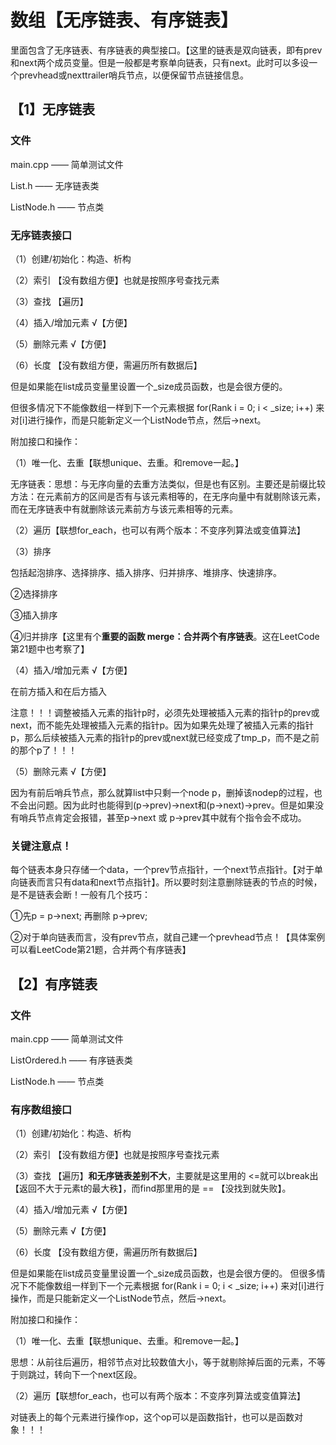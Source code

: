 # 数组【无序链表、有序链表】

里面包含了无序链表、有序链表的典型接口。【这里的链表是双向链表，即有prev和next两个成员变量。但是一般都是考察单向链表，只有next。此时可以多设一个prevhead或nexttrailer哨兵节点，以便保留节点链接信息。

## 【1】无序链表

### 文件

main.cpp —— 简单测试文件

List.h —— 无序链表类

ListNode.h —— 节点类

### 无序链表接口

（1）创建/初始化：构造、析构

（2）索引 【没有数组方便】也就是按照序号查找元素

（3）查找 【遍历】

（4）插入/增加元素  √【方便】

（5）删除元素 √【方便】

（6）长度 【没有数组方便，需遍历所有数据后】

但是如果能在list成员变量里设置一个_size成员函数，也是会很方便的。

但很多情况下不能像数组一样到下一个元素根据 for(Rank i = 0; i < _size; i++) 来对[i]进行操作，而是只能新定义一个ListNode节点，然后->next。




附加接口和操作：

（1）唯一化、去重【联想unique、去重。和remove一起。】

无序链表：思想：与无序向量的去重方法类似，但是也有区别。主要还是前缀比较方法：在元素前方的区间是否有与该元素相等的，在无序向量中有就剔除该元素，而在无序链表中有就删除该元素前方与该元素相等的元素。

（2）遍历【联想for_each，也可以有两个版本：不变序列算法或变值算法】

（3）排序

包括起泡排序、选择排序、插入排序、归并排序、堆排序、快速排序。

②选择排序

③插入排序

④归并排序【这里有个**重要的函数 merge：合并两个有序链表**。这在LeetCode第21题中也考察了】

（4）插入/增加元素  √【方便】

在前方插入和在后方插入

注意！！！调整被插入元素的指针p时，必须先处理被插入元素的指针p的prev或next，而不能先处理被插入元素的指针p。因为如果先处理了被插入元素的指针p，那么后续被插入元素的指针p的prev或next就已经变成了tmp_p，而不是之前的那个p了！！！

（5）删除元素 √【方便】

因为有前后哨兵节点，那么就算list中只剩一个node p，删掉该nodep的过程，也不会出问题。因为此时也能得到(p->prev)->next和(p->next)->prev。但是如果没有哨兵节点肯定会报错，甚至p->next 或 p->prev其中就有个指令会不成功。

### 关键注意点！

每个链表本身只存储一个data，一个prev节点指针，一个next节点指针。【对于单向链表而言只有data和next节点指针】。所以要时刻注意删除链表的节点的时候，是不是链表会断！一般有几个技巧：

①先p = p->next; 再删除 p->prev;

②对于单向链表而言，没有prev节点，就自己建一个prevhead节点！【具体案例可以看LeetCode第21题，合并两个有序链表】



## 【2】有序链表

### 文件

main.cpp —— 简单测试文件

ListOrdered.h —— 有序链表类

ListNode.h —— 节点类

### 有序数组接口

（1）创建/初始化：构造、析构

（2）索引 【没有数组方便】也就是按照序号查找元素

（3）查找 【遍历】**和无序链表差别不大**，主要就是这里用的 <=就可以break出【返回不大于元素t的最大秩】，而find那里用的是 == 【没找到就失败】。

（4）插入/增加元素  √【方便】

（5）删除元素 √【方便】

（6）长度 【没有数组方便，需遍历所有数据后】

但是如果能在list成员变量里设置一个_size成员函数，也是会很方便的。
但很多情况下不能像数组一样到下一个元素根据 for(Rank i = 0; i < _size; i++) 来对[i]进行操作，而是只能新定义一个ListNode节点，然后->next。



附加接口和操作：

（1）唯一化、去重【联想unique、去重。和remove一起。】

思想：从前往后遍历，相邻节点对比较数值大小，等于就剔除掉后面的元素，不等于则跳过，转向下一个next区段。

（2）遍历【联想for_each，也可以有两个版本：不变序列算法或变值算法】

对链表上的每个元素进行操作op，这个op可以是函数指针，也可以是函数对象！！！

